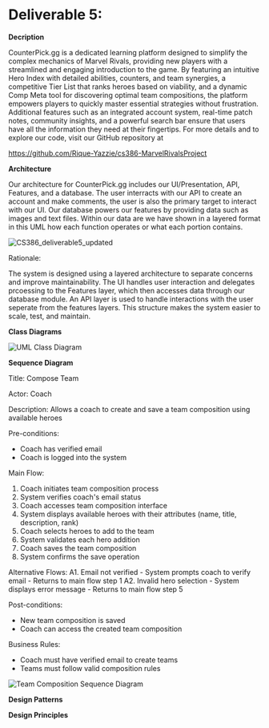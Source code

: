 # Deliverable 5:

**Decription**

CounterPick.gg is a dedicated learning platform designed to simplify the complex mechanics of Marvel Rivals, providing new players with a streamlined and engaging introduction to the game. By featuring an intuitive Hero Index with detailed abilities, counters, and team synergies, a competitive Tier List that ranks heroes based on viability, and a dynamic Comp Meta tool for discovering optimal team compositions, the platform empowers players to quickly master essential strategies without frustration. Additional features such as an integrated account system, real-time patch notes, community insights, and a powerful search bar ensure that users have all the information they need at their fingertips. For more details and to explore our code, visit our GitHub repository at

https://github.com/Rique-Yazzie/cs386-MarvelRivalsProject

**Architecture**

Our architecture for CounterPick.gg includes our UI/Presentation, API, Features, and a database. The user interracts with our API to create an account and make comments, the user is also the primary target to interact with our UI. Our database powers our features by providing data such as images and text files. Within our data are we have shown in a layered format in this UML how each function operates or what each portion contains.

![CS386_deliverable5_updated](https://github.com/user-attachments/assets/beb19a7a-d9e3-4286-b993-2d99ac3f9605)

Rationale:

The system is designed using a layered architecture to separate concerns and improve maintainability. The UI handles user interaction and delegates prcoessing to the Features layer, which then accesses data through our database module. An API layer is used to handle interactions with the user seperate from the features layers. This structure makes the system easier to scale, test, and maintain.

**Class Diagrams**

![UML Class Diagram](https://github.com/user-attachments/assets/4211f478-c49d-4218-ae13-58d2bdabdc39)

**Sequence Diagram**

Title: Compose Team

Actor: Coach

Description: Allows a coach to create and save a team composition using available heroes

Pre-conditions: 

- Coach has verified email
- Coach is logged into the system

Main Flow:
1. Coach initiates team composition process
2. System verifies coach's email status
3. Coach accesses team composition interface
4. System displays available heroes with their attributes (name, title, description, rank)
5. Coach selects heroes to add to the team
6. System validates each hero addition
7. Coach saves the team composition
8. System confirms the save operation

Alternative Flows:
A1. Email not verified
    - System prompts coach to verify email
    - Returns to main flow step 1
A2. Invalid hero selection
    - System displays error message
    - Returns to main flow step 5

Post-conditions:
- New team composition is saved
- Coach can access the created team composition

Business Rules:
- Coach must have verified email to create teams
- Teams must follow valid composition rules

![Team Composition Sequence Diagram](https://github.com/user-attachments/assets/030caea0-fe30-4c9b-9833-21096cc74efc)

**Design Patterns**

**Design Principles**

